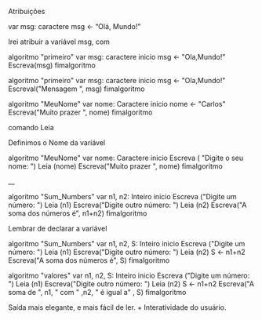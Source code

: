 Atribuições

var
	msg: caractere
msg <- “Olá, Mundo!”

Irei atribuir a variável msg, com 


algoritmo "primeiro"
var
     msg: caractere
inicio
   msg <- "Ola,Mundo!"
   Escreva(msg)
fimalgoritmo


algoritmo "primeiro"
var
     msg: caractere
inicio
   msg <- "Ola,Mundo!"
   Escreval("Mensagem ", msg)
fimalgoritmo


algoritmo "MeuNome"
var
   nome: Caractere
inicio
   nome <- "Carlos"
   Escreva("Muito prazer ", nome)
fimalgoritmo


comando Leia


Definimos o Nome da variável

algoritmo "MeuNome"
var
   nome: Caractere
inicio
   Escreva ( "Digite o seu nome: ")
   Leia (nome)
   Escreva("Muito prazer ", nome)
fimalgoritmo



__

algoritmo "Sum_Numbers"
var
   n1, n2: Inteiro
inicio
   Escreva ("Digite um número: ")
   Leia (n1)
   Escreva("Digite outro número: ")
   Leia (n2)
   Escreva("A soma dos números é", n1+n2)
fimalgoritmo


Lembrar de declarar a variável

algoritmo "Sum_Numbers"
var
   n1, n2, S: Inteiro
inicio
   Escreva ("Digite um número: ")
   Leia (n1)
   Escreva("Digite outro número: ")
   Leia (n2)
   S <- n1+n2
   Escreva("A soma dos números é", S)
fimalgoritmo

algoritmo "valores"
var
   n1, n2, S: Inteiro
inicio
   Escreva ("Digite um número: ")
   Leia (n1)
   Escreva("Digite outro número: ")
   Leia (n2)
   S <- n1+n2
   Escreva("A soma de ", n1, " com " ,n2, " é igual a" , S)
fimalgoritmo


Saída mais elegante, e mais fácil de ler. + Interatividade do usuário.

